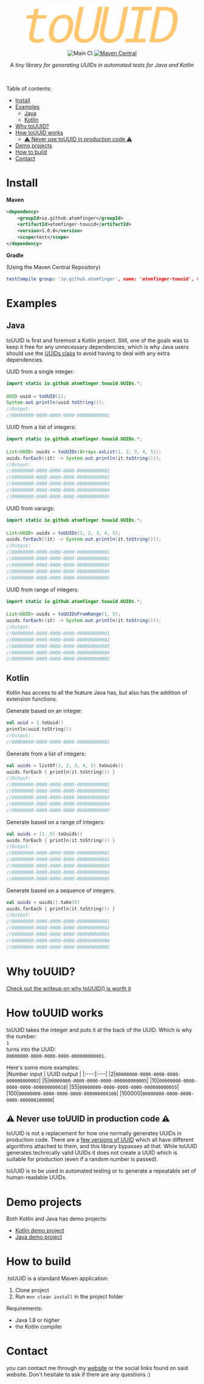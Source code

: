 <div align="center">
<img src="/images/logo-medium.png" width="400">

![Main CI](https://github.com/atomfinger/toUUID/workflows/Main%20CI/badge.svg)
[![Maven Central](https://img.shields.io/maven-central/v/io.github.atomfinger/atomfinger-touuid?color=dark-green&logoHeight=50)](https://search.maven.org/artifact/io.github.atomfinger/atomfinger-touuid/1.0.0/jar)

_A tiny library for generating UUIDs in automated tests for Java and Kotlin_

</div>

<br/>

 Table of contents:
- [Install](#install)
- [Examples](#examples)
  - [Java](#java)
  - [Kotlin](#kotlin)
- [Why toUUID?](#why-touuid)
- [How toUUID works](#how-touuid-works)
  - [:warning: Never use toUUID in production code :warning:](#warning-never-use-touuid-in-production-code-warning)
- [Demo projects](#demo-projects)
- [How to build](#how-to-build)
- [Contact](#contact)

# Install

**Maven**

```xml
<dependency>
    <groupId>io.github.atomfinger</groupId>
    <artifactId>atomfinger-touuid</artifactId>
    <version>1.0.0</version>
    <scope>test</scope>
</dependency>
```

**Gradle**

(Using the Maven Central Repository)

```yml
testCompile group: 'io.github.atomfinger', name: 'atomfinger-touuid', version: '1.0.0'
```

# Examples

## Java

toUUID is first and foremost a Kotlin project. Still, one of the goals was to keep it free for any unnecessary dependencies, which is why Java users should use the [UUIDs class](src/main/java/io/github/atomfinger/touuid/UUIDs.java) to avoid having to deal with any extra dependencies.

UUID from a single integer:

```java
import static io.github.atomfinger.touuid.UUIDs.*;

UUID uuid = toUUID(1);
System.out.println(uuid.toString());
//Output:
//00000000-0000-0000-0000-000000000001
```

UUID from a list of integers:

```java
import static io.github.atomfinger.touuid.UUIDs.*;

List<UUID> uuids = toUUIDs(Arrays.asList(1, 2, 3, 4, 5));
uuids.forEach((it) -> System.out.println(it.toString()));
//Output:
//00000000-0000-0000-0000-000000000001
//00000000-0000-0000-0000-000000000002
//00000000-0000-0000-0000-000000000003
//00000000-0000-0000-0000-000000000004
//00000000-0000-0000-0000-000000000005
```

UUID from varargs:

```java
import static io.github.atomfinger.touuid.UUIDs.*;

List<UUID> uuids = toUUIDs(1, 2, 3, 4, 5);
uuids.forEach((it) -> System.out.println(it.toString()));
//Output:
//00000000-0000-0000-0000-000000000001
//00000000-0000-0000-0000-000000000002
//00000000-0000-0000-0000-000000000003
//00000000-0000-0000-0000-000000000004
//00000000-0000-0000-0000-000000000005
```

UUID from range of integers:

```Java
import static io.github.atomfinger.touuid.UUIDs.*;

List<UUID> uuids = toUUIDsFromRange(1, 5);
uuids.forEach((it) -> System.out.println(it.toString()));
//Output:
//00000000-0000-0000-0000-000000000001
//00000000-0000-0000-0000-000000000002
//00000000-0000-0000-0000-000000000003
//00000000-0000-0000-0000-000000000004
//00000000-0000-0000-0000-000000000005
```

## Kotlin

Kotlin has access to all the feature Java has, but also has the addition of extension functions.

Generate based on an integer:

```kotlin
val uuid = 1.toUuid()
println(uuid.toString())
//Output:
//00000000-0000-0000-0000-000000000001
```

Generate from a list of integers:

```kotlin
val uuids = listOf(1, 2, 3, 4, 5).toUuids()
uuids.forEach { println(it.toString()) }
//Output:
//00000000-0000-0000-0000-000000000001
//00000000-0000-0000-0000-000000000002
//00000000-0000-0000-0000-000000000003
//00000000-0000-0000-0000-000000000004
//00000000-0000-0000-0000-000000000005
```

Generate based on a range of integers:

```kotlin
val uuids = (1..5).toUuids()
uuids.forEach { println(it.toString()) }
//Output:
//00000000-0000-0000-0000-000000000001
//00000000-0000-0000-0000-000000000002
//00000000-0000-0000-0000-000000000003
//00000000-0000-0000-0000-000000000004
//00000000-0000-0000-0000-000000000005
```

Generate based on a sequence of integers:

```kotlin
val uuids = uuids().take(5)
uuids.forEach { println(it.toString()) }
//Output:
//00000000-0000-0000-0000-000000000001
//00000000-0000-0000-0000-000000000002
//00000000-0000-0000-0000-000000000003
//00000000-0000-0000-0000-000000000004
//00000000-0000-0000-0000-000000000005
```

# Why toUUID?

[Check out the writeup on why toUUID() is worth it](why_touuid.md)

# How toUUID works

toUUID takes the integer and puts it at the back of the UUID. Which is why the number:  
`1`  
turns into the UUID:  
`00000000-0000-0000-0000-000000000001`.

Here's some more examples:  
|Number input | UUID output |
|:---:|:---|
|2|`00000000-0000-0000-0000-000000000002`|
|5|`00000000-0000-0000-0000-000000000005`|
|10|`00000000-0000-0000-0000-000000000010`|
|55|`00000000-0000-0000-0000-000000000055`|
|100|`00000000-0000-0000-0000-000000000100`|
|100000|`00000000-0000-0000-0000-000000100000`|

## :warning: Never use toUUID in production code :warning:

toUUID is not a replacement for how one normally generates UUIDs in production code. There are a [few versions of UUID](https://en.wikipedia.org/wiki/Universally_unique_identifier#Versions) which all have different algorithms attached to them, and this library bypasses all that. While toUUID generates technically valid UUIDs it does not create a UUID which is suitable for production (even if a random number is passed).

toUUID is to be used in automated testing or to generate a repeatable set of human-readable UUIDs.

# Demo projects

Both Kotlin and Java has demo projects:

- [Kotlin demo project](demo/kotlin-demo/)
- [Java demo project](demo/java-demo/)

# How to build

.toUUID is a standard Maven application:

1. Clone project
1. Run `mvn clean install` in the project folder

Requirements:

- Java 1.8 or higher
- the Kotlin compiler

# Contact

you can contact me through my [website](https://jmgundersen.com) or the social links found on said website. Don't hesitate to ask if there are any questions :)
